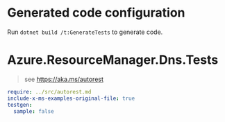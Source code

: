 # Generated code configuration

Run `dotnet build /t:GenerateTests` to generate code.

# Azure.ResourceManager.Dns.Tests

> see https://aka.ms/autorest
``` yaml
require: ../src/autorest.md
include-x-ms-examples-original-file: true
testgen:
  sample: false
```
